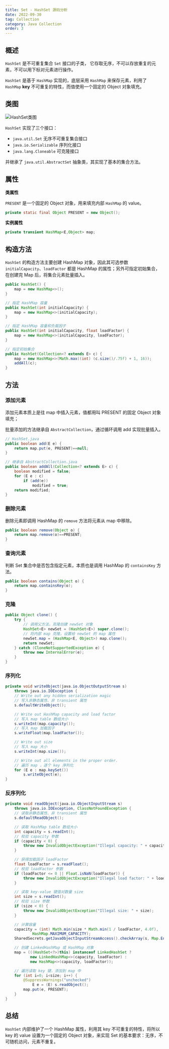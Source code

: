 ```yaml
---
title: Set - HashSet 源码分析
date: 2022-09-30
tag: Collection
category: Java Collection
order: 3
---
```


## 概述

`HashSet` 是不可重复集合 `Set` 接口的子类， 它存取无序，不可以存放重复的元素，不可以用下标对元素进行操作。

`HashSet` 是基于 `HashMap` 实现的，底层采用 `HashMap` 来保存元素，利用了 `HashMap` **key** 不可重复的特性，而值使用一个固定的 Object 对象填充。

## 类图

![HashSet类图](https://cdn.staticaly.com/gh/alexchen68/images@master/blog/java/hashset_class.png)

`HashSet` 实现了三个接口：

* `java.util.Set` 无序不可重复集合接口
* `java.io.Serializable` 序列化接口
* `java.lang.Cloneable` 可克隆接口

并继承了 `java.util.AbstractSet` 抽象类，其实现了基本的集合方法。

## 属性

**类属性**

`PRESENT` 是一个固定的 Object 对象，用来填充内部 `HashMap` 的 value。

```java
private static final Object PRESENT = new Object();
```

**实例属性**

```java
private transient HashMap<E,Object> map;
```

## 构造方法

`HashSet` 的构造方法主要创建 HashMap 对象，因此其可选参数 `initialCapacity`、`loadFactor` 都是 HashMap 的属性；另外可指定初始集合，在创建完 Map 后，将集合元素批量插入。

```java
public HashSet() {
    map = new HashMap<>();
}

// 指定 HashMap 容量
public HashSet(int initialCapacity) {
    map = new HashMap<>(initialCapacity);
}

// 指定 HashMap 容量和负载因子
public HashSet(int initialCapacity, float loadFactor) {
    map = new HashMap<>(initialCapacity, loadFactor);
}

// 指定初始集合
public HashSet(Collection<? extends E> c) {
    map = new HashMap<>(Math.max((int) (c.size()/.75f) + 1, 16));
    addAll(c);
}
```

##  方法

### 添加元素

添加元素本质上是往 map 中插入元素，值都用叫 PRESENT 的固定 Object 对象填充；

批量添加的方法继承自 `AbstractCollection`，通过循环调用 add 实现批量插入。

```java
// HashSet.java
public boolean add(E e) {
    return map.put(e, PRESENT)==null;
}

// 继承自 AbstractCollection.java
public boolean addAll(Collection<? extends E> c) {
    boolean modified = false;
    for (E e : c)
        if (add(e))
            modified = true;
    return modified;
}
```

### 删除元素

删除元素即调用 HashMap 的 `remove` 方法将元素从 map 中移除。

```java
public boolean remove(Object o) {
    return map.remove(o)==PRESENT;
}
```

### 查询元素

判断 Set 集合中是否包含指定元素，本质也是调用 HashMap 的 `containsKey` 方法。

```java
public boolean contains(Object o) {
    return map.containsKey(o);
}
```

### 克隆

```java
public Object clone() {
    try {
        // 调用父方法，克隆创建 newSet 对象
        HashSet<E> newSet = (HashSet<E>) super.clone();
        // 将内部 map 克隆，设置给 newSet 的 map 属性
        newSet.map = (HashMap<E, Object>) map.clone();
        return newSet;
    } catch (CloneNotSupportedException e) {
        throw new InternalError(e);
    }
}
```

### 序列化

```java
private void writeObject(java.io.ObjectOutputStream s)
    throws java.io.IOException {
    // Write out any hidden serialization magic
    // 写入非静态属性、非 transient 属性
    s.defaultWriteObject();

    // Write out HashMap capacity and load factor
    // 写入 map table 数组大小
    s.writeInt(map.capacity());
    // 写入 map 加载因子
    s.writeFloat(map.loadFactor());

    // Write out size
    // 写入 map 大小
    s.writeInt(map.size());

    // Write out all elements in the proper order.
    // 遍历 map ，逐个 key 序列化
    for (E e : map.keySet())
        s.writeObject(e);
}
```

### 反序列化

```java
private void readObject(java.io.ObjectInputStream s)
    throws java.io.IOException, ClassNotFoundException {
    // 读取非静态属性、非 transient 属性
    s.defaultReadObject();

    // 读取 HashMap table 数组大小
    int capacity = s.readInt();
    // 校验 capacity 参数
    if (capacity < 0) {
        throw new InvalidObjectException("Illegal capacity: " + capacity);
    }

    // 获得加载因子 loadFactor
    float loadFactor = s.readFloat();
    // 校验 loadFactor 参数
    if (loadFactor <= 0 || Float.isNaN(loadFactor)) {
        throw new InvalidObjectException("Illegal load factor: " + loadFactor);
    }

    // 读取 key-value 键值对数量 size
    int size = s.readInt();
    // 校验 size 参数
    if (size < 0) {
        throw new InvalidObjectException("Illegal size: " + size);
    }

    // 计算容量
    capacity = (int) Math.min(size * Math.min(1 / loadFactor, 4.0f),
            HashMap.MAXIMUM_CAPACITY);
    SharedSecrets.getJavaObjectInputStreamAccess().checkArray(s, Map.Entry[].class, HashMap.tableSizeFor(capacity));

    // 创建 LinkedHashMap 或 HashMap 对象
    map = (((HashSet<?>)this) instanceof LinkedHashSet ?
           new LinkedHashMap<>(capacity, loadFactor) :
           new HashMap<>(capacity, loadFactor));

    // 遍历读取 key 键，添加到 map 中
    for (int i=0; i<size; i++) {
        @SuppressWarnings("unchecked")
            E e = (E) s.readObject();
        map.put(e, PRESENT);
    }
}
```

## 总结

`HashSet` 内部维护了一个 HashMap 属性，利用其 key 不可重复的特性，将所以 key 的 value 设置为一个固定的 Object 对象，来实现 Set 的基本要求：无序，不可随机访问，元素不重复。